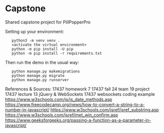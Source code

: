 # Capstone
Shared capstone project for PillPopperPro

Setting up your environment: 
```
   python3 -m venv venv .
   <activate the virtual environment>
   python -m pip install -U pip
   python -m pip install -r requirements.txt
```

Then run the demo in the usual way:
```
   python manage.py makemigrations
   python manage.py migrate
   python manage.py runserver
```


References & Sources:
17437 homework 7
17437 fall 24 team 19 project
17437 lecture 13 jQuery & WebSockets
17437 websockets coding example
https://www.w3schools.com/js/js_date_methods.asp
https://www.freecodecamp.org/news/how-to-convert-a-string-to-a-number-in-javascript/
https://www.w3schools.com/jsref/jsref_substring.asp
https://www.w3schools.com/jsref/met_win_confirm.asp
https://www.geeksforgeeks.org/passing-a-function-as-a-parameter-in-javascript/